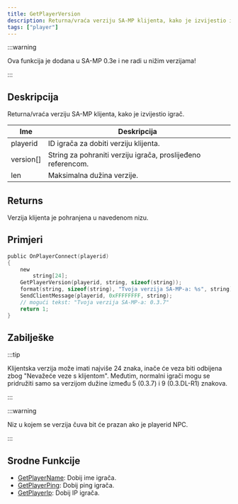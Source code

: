 ```yaml
---
title: GetPlayerVersion
description: Returna/vraća verziju SA-MP klijenta, kako je izvijestio igrač.
tags: ["player"]
---
```


:::warning

Ova funkcija je dodana u SA-MP 0.3e i ne radi u nižim verzijama!

:::

## Deskripcija

Returna/vraća verziju SA-MP klijenta, kako je izvijestio igrač.

| Ime       | Deskripcija                                                  |
| --------- | ------------------------------------------------------------ |
| playerid  | ID igrača za dobiti verziju klijenta.                        |
| version[] | String za pohraniti verziju igrača, proslijeđeno referencom. |
| len       | Maksimalna dužina verzije.                                   |

## Returns

Verzija klijenta je pohranjena u navedenom nizu.

## Primjeri

```c
public OnPlayerConnect(playerid)
{
    new
        string[24];
    GetPlayerVersion(playerid, string, sizeof(string));
    format(string, sizeof(string), "Tvoja verzija SA-MP-a: %s", string);
    SendClientMessage(playerid, 0xFFFFFFFF, string);
    // mogući tekst: "Tvoja verzija SA-MP-a: 0.3.7"
    return 1;
}
```

## Zabilješke

:::tip

Klijentska verzija može imati najviše 24 znaka, inače će veza biti odbijena zbog "Nevažeće veze s klijentom". Međutim, normalni igrači mogu se pridružiti samo sa verzijom dužine između 5 (0.3.7) i 9 (0.3.DL-R1) znakova.

:::

:::warning

Niz u kojem se verzija čuva bit će prazan ako je playerid NPC.

:::

## Srodne Funkcije

- [GetPlayerName](GetPlayerName): Dobij ime igrača.
- [GetPlayerPing](GetPlayerPing): Dobij ping igrača.
- [GetPlayerIp](GetPlayerIp): Dobij IP igrača.
